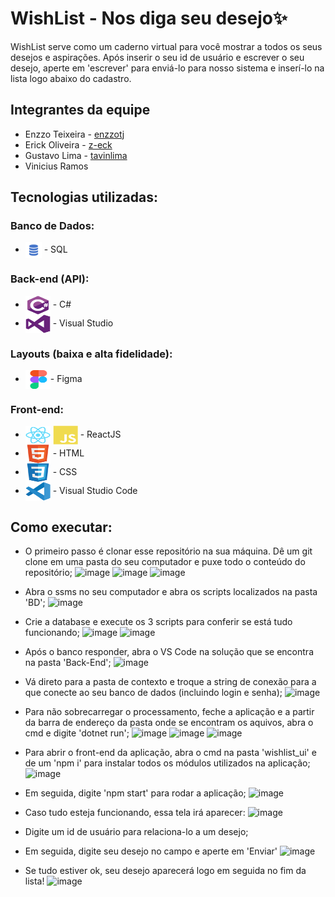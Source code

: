 # WishList -  Nos diga seu desejo✨
WishList serve como um caderno virtual para você mostrar a todos os seus desejos e aspirações.
Após inserir o seu id de usuário e escrever o seu desejo, aperte em 'escrever' para enviá-lo para nosso sistema e inserí-lo na lista logo abaixo do cadastro.

## Integrantes da equipe
- Enzzo Teixeira - <a href='https://github.com/enzzotj'>enzzotj</a>
- Erick Oliveira - <a href='https://github.com/z-eck'>z-eck</a>
- Gustavo Lima - <a href='https://github.com/tavinlima'>tavinlima</a>
- Vinicius Ramos

## Tecnologias utilizadas:
### Banco de Dados:
- <img align="center" alt="SQL" width="26px" src="https://raw.githubusercontent.com/github/explore/80688e429a7d4ef2fca1e82350fe8e3517d3494d/topics/sql/sql.png" /> - SQL
### Back-end (API): 
- <img align="center" alt="logo-Csharp" height="30" width="40" src="https://raw.githubusercontent.com/devicons/devicon/master/icons/csharp/csharp-original.svg"> - C# 
- <img align="center" alt="logo_visual_studio" height="30" width="40" src="https://raw.githubusercontent.com/devicons/devicon/9f4f5cdb393299a81125eb5127929ea7bfe42889/icons/visualstudio/visualstudio-plain.svg"> - Visual Studio

### Layouts (baixa e alta fidelidade): 
- <img align="center" alt="logo_figma" height="30" width="40" src="https://raw.githubusercontent.com/devicons/devicon/9f4f5cdb393299a81125eb5127929ea7bfe42889/icons/figma/figma-original.svg">- Figma

### Front-end: 
- <img align="center" alt="logo-React" height="30" width="40" src="https://raw.githubusercontent.com/devicons/devicon/master/icons/react/react-original.svg"> <img align="center" alt="logo-JavaScript" height="30" width="40" src="https://raw.githubusercontent.com/devicons/devicon/master/icons/javascript/javascript-plain.svg"> - ReactJS
- <img align="center" alt="logo-HTML" height="30" width="40" src="https://raw.githubusercontent.com/devicons/devicon/master/icons/html5/html5-original.svg"> - HTML
- <img align="center" alt="logo-CSS" height="30" width="40" src="https://raw.githubusercontent.com/devicons/devicon/master/icons/css3/css3-original.svg"> - CSS
- <img align="center" alt="logo_VS_code" height="30" width="40" src="https://raw.githubusercontent.com/devicons/devicon/9f4f5cdb393299a81125eb5127929ea7bfe42889/icons/vscode/vscode-original.svg"> - Visual Studio Code

## Como executar:
- O primeiro passo é clonar esse repositório na sua máquina. Dê um git clone em uma pasta do seu computador e puxe todo o conteúdo do repositório;
![image](https://user-images.githubusercontent.com/82414372/139128745-bba16a45-dd0f-412d-8fc6-97a758427c19.png)
![image](https://user-images.githubusercontent.com/82414372/139128823-ff065a72-ef85-4fa0-9a44-ce42be7597cd.png)
![image](https://user-images.githubusercontent.com/82414372/139128835-9f3437e5-ddf4-4327-b7f7-596120011dec.png)

- Abra o ssms no seu computador e abra os scripts localizados na pasta 'BD';
![image](https://user-images.githubusercontent.com/82414372/139128879-e5c1a5df-51c4-4f09-acd2-bedcc02ea6ab.png)

- Crie a database e execute os 3 scripts para conferir se está tudo funcionando;
![image](https://user-images.githubusercontent.com/82414372/139128912-2a0d01ad-449a-4728-8d1d-c2006a4a1a10.png)
![image](https://user-images.githubusercontent.com/82414372/139128924-15d6bb5a-6a3b-485c-b0d2-6274e43b5bbd.png)

- Após o banco responder, abra o VS Code na solução que se encontra na pasta 'Back-End';
![image](https://user-images.githubusercontent.com/82414372/139128954-b87169ab-c121-425c-8488-f2624bc919be.png)

- Vá direto para a pasta de contexto e troque a string de conexão para a que conecte ao seu banco de dados (incluindo login e senha);
![image](https://user-images.githubusercontent.com/82414372/139129620-e1cf95cf-d715-4acb-bea6-813dc181e65c.png)

- Para não sobrecarregar o processamento, feche a aplicação e a partir da barra de endereço da pasta onde se encontram os aquivos, abra o cmd e digite 'dotnet run';
![image](https://user-images.githubusercontent.com/82414372/139129151-62f419bb-dfff-4421-89fc-ebd0f64dded8.png)
![image](https://user-images.githubusercontent.com/82414372/139129188-59ec8f60-0f21-4736-9c53-f4362eedd15f.png)
![image](https://user-images.githubusercontent.com/82414372/139129203-c86aca5a-35c8-42c3-82c5-c632f47799f4.png)

- Para abrir o front-end da aplicação, abra o cmd na pasta 'wishlist_ui' e de um 'npm i' para instalar todos os módulos utilizados na aplicação;
![image](https://user-images.githubusercontent.com/82414372/139129252-b8b939d9-1cd0-4e95-b6b4-ed80a90f27a8.png)

- Em seguida, digite 'npm start' para rodar a aplicação;
![image](https://user-images.githubusercontent.com/82414372/139129295-278e15b6-7f1a-416a-80d3-7eff5589cd55.png)

- Caso tudo esteja funcionando, essa tela irá aparecer:
![image](https://user-images.githubusercontent.com/82414372/139176738-d4976a63-e9e3-48e1-aa8e-275febba33a0.png)

- Digite um id de usuário para relaciona-lo a um desejo;
- Em seguida, digite seu desejo no campo e aperte em 'Enviar'
![image](https://user-images.githubusercontent.com/82414372/139177004-19aa01e7-ecea-4599-a87a-e0819d53c884.png)

- Se tudo estiver ok, seu desejo aparecerá logo em seguida no fim da lista!
![image](https://user-images.githubusercontent.com/82414372/139177051-25f64d50-b276-46f3-911b-7a1fc6b99420.png)


